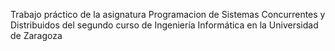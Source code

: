 Trabajo práctico de la asignatura Programacion de Sistemas Concurrentes y Distribuidos del segundo curso de Ingeniería Informática en la Universidad de Zaragoza
